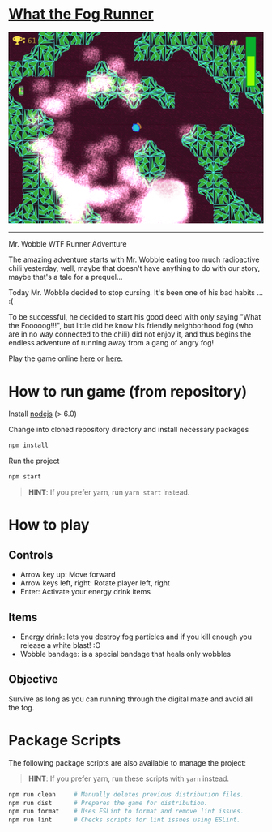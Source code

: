 # [What the Fog Runner](https://example.com/)

![Screenshot](screenshot.png)

---

Mr. Wobble WTF Runner Adventure

The amazing adventure starts with Mr. Wobble eating too much radioactive chili yesterday, well, maybe that doesn't have anything to do with our story, maybe that's  a tale for a prequel...

Today Mr. Wobble decided to stop cursing. It's been one of his bad habits ...  :(

To be successful, he decided to start his good deed with only saying "What the Fooooog!!!", but little did he know his friendly neighborhood fog (who are in no way connected to the chili) did not enjoy it, and thus begins the endless adventure of running away from a gang of angry fog! 

Play the game online [here]( https://amplejoe.github.io/WTFRunner/) or [here](https://skletz.itch.io/wtfrunner).

# How to run game (from repository)

Install [nodejs](https://nodejs.org) (> 6.0)

Change into cloned repository directory and install necessary packages
```sh
npm install
```
Run the project 
```sh
npm start
```
>   **HINT**: If you prefer yarn, run `yarn start` instead.

# How to play

## Controls

* Arrow key up:  Move forward
* Arrow keys left, right: Rotate player left, right
* Enter: Activate your energy drink items

## Items

* Energy drink: lets you destroy fog particles and if you kill enough you release a white blast! :O
* Wobble bandage: is a special bandage that heals only wobbles

## Objective

Survive as long as you can running through the digital maze and avoid all the fog.

# Package Scripts

The following package scripts are also available to manage the project:

>   **HINT**: If you prefer yarn, run these scripts with `yarn` instead.

```sh
npm run clean     # Manually deletes previous distribution files.
npm run dist      # Prepares the game for distribution.
npm run format    # Uses ESLint to format and remove lint issues.
npm run lint      # Checks scripts for lint issues using ESLint.
```
